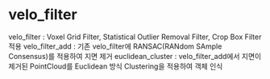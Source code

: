 # velo_filter
velo_filter : Voxel Grid Filter, Statistical Outlier Removal Filter, Crop Box Filter 적용
velo_filter_add : 기존 velo_filter에 RANSAC(RANdom SAmple Consensus)를 적용하여 지면 제거
euclidean_cluster : velo_filter_add에서 지면이 제거된 PointCloud를 Euclidean 방식 Clustering을 적용하여 객체 인식
